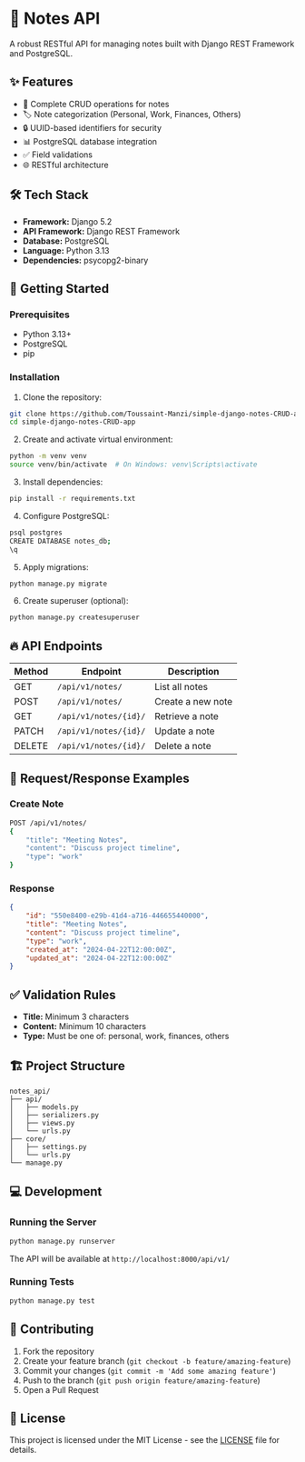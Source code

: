 # 📝 Notes API

A robust RESTful API for managing notes built with Django REST Framework and PostgreSQL.

## ✨ Features

- 🎯 Complete CRUD operations for notes
- 🏷️ Note categorization (Personal, Work, Finances, Others)
- 🔒 UUID-based identifiers for security
- 📊 PostgreSQL database integration
- ✅ Field validations
- 🌐 RESTful architecture

## 🛠️ Tech Stack

- **Framework:** Django 5.2
- **API Framework:** Django REST Framework
- **Database:** PostgreSQL
- **Language:** Python 3.13
- **Dependencies:** psycopg2-binary

## 🚀 Getting Started

### Prerequisites

- Python 3.13+
- PostgreSQL
- pip

### Installation

1. Clone the repository:
```bash
git clone https://github.com/Toussaint-Manzi/simple-django-notes-CRUD-app.git
cd simple-django-notes-CRUD-app
```

2. Create and activate virtual environment:
```bash
python -m venv venv
source venv/bin/activate  # On Windows: venv\Scripts\activate
```

3. Install dependencies:
```bash
pip install -r requirements.txt
```

4. Configure PostgreSQL:
```bash
psql postgres
CREATE DATABASE notes_db;
\q
```

5. Apply migrations:
```bash
python manage.py migrate
```

6. Create superuser (optional):
```bash
python manage.py createsuperuser
```

## 🔥 API Endpoints

| Method | Endpoint | Description |
|--------|----------|-------------|
| GET | `/api/v1/notes/` | List all notes |
| POST | `/api/v1/notes/` | Create a new note |
| GET | `/api/v1/notes/{id}/` | Retrieve a note |
| PATCH | `/api/v1/notes/{id}/` | Update a note |
| DELETE | `/api/v1/notes/{id}/` | Delete a note |

## 📝 Request/Response Examples

### Create Note
```bash
POST /api/v1/notes/
{
    "title": "Meeting Notes",
    "content": "Discuss project timeline",
    "type": "work"
}
```

### Response
```json
{
    "id": "550e8400-e29b-41d4-a716-446655440000",
    "title": "Meeting Notes",
    "content": "Discuss project timeline",
    "type": "work",
    "created_at": "2024-04-22T12:00:00Z",
    "updated_at": "2024-04-22T12:00:00Z"
}
```

## ✅ Validation Rules

- **Title:** Minimum 3 characters
- **Content:** Minimum 10 characters
- **Type:** Must be one of: personal, work, finances, others

## 🏗️ Project Structure

```
notes_api/
├── api/
│   ├── models.py
│   ├── serializers.py
│   ├── views.py
│   └── urls.py
├── core/
│   ├── settings.py
│   └── urls.py
└── manage.py
```

## 💻 Development

### Running the Server

```bash
python manage.py runserver
```
The API will be available at `http://localhost:8000/api/v1/`

### Running Tests

```bash
python manage.py test
```

## 🤝 Contributing

1. Fork the repository
2. Create your feature branch (`git checkout -b feature/amazing-feature`)
3. Commit your changes (`git commit -m 'Add some amazing feature'`)
4. Push to the branch (`git push origin feature/amazing-feature`)
5. Open a Pull Request

## 📄 License

This project is licensed under the MIT License - see the [LICENSE](LICENSE) file for details.

